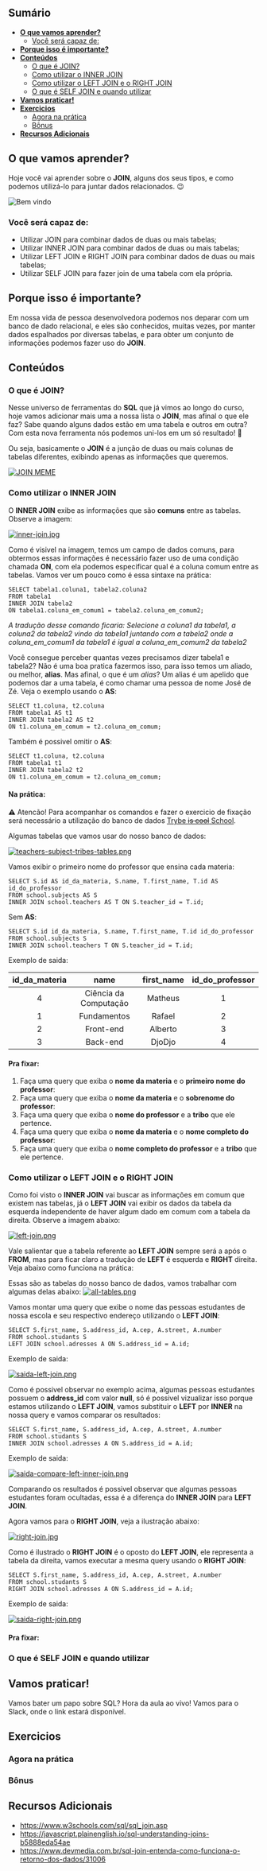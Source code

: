 ## Sumário

- [**O que vamos aprender?**](#o-que-vamos-aprender)
  - [Você será capaz de:](#você-será-capaz-de)
- [**Porque isso é importante?**](#porque-isso-é-importante)
- [**Conteúdos**](#conteúdos)
  - [O que é JOIN?](#o-que-é-join)
  - [Como utilizar o INNER JOIN](#como-utilizar-o-inner-join)
  - [Como utilizar o LEFT JOIN e o RIGHT JOIN](#como-utilizar-o-left-join-e-o-right-join)
  - [O que é SELF JOIN e quando utilizar](#o-que-é-self-join-e-quando-utilizar)
- [**Vamos praticar!**](#vamos-praticar)
- [**Exercicios**](#exercicios)
  - [Agora na prática](#agora-na-prática)
  - [Bônus](#bônus)
- [**Recursos Adicionais**](#recursos-adicionais)

## **O que vamos aprender?**

Hoje você vai aprender sobre o **JOIN**, alguns dos seus tipos, e como podemos utilizá-lo para juntar dados relacionados. 😉

![Bem vindo](https://thumbs.gfycat.com/HatefulAllFlycatcher-max-1mb.gif)

### Você será capaz de:

<!-- #TODO -->
- Utilizar JOIN para combinar dados de duas ou mais tabelas;
- Utilizar INNER JOIN para combinar dados de duas ou mais tabelas;
- Utilizar LEFT JOIN e RIGHT JOIN para combinar dados de duas ou mais tabelas;
- Utilizar SELF JOIN para fazer join de uma tabela com ela própria.

## **Porque isso é importante?**

Em nossa vida de pessoa desenvolvedora podemos nos deparar com um banco de dado relacional, e eles são conhecidos, muitas vezes, por manter dados espalhados por diversas tabelas,
e para obter um conjunto de informações podemos fazer uso do **JOIN**.

## **Conteúdos**

### O que é JOIN?

Nesse universo de ferramentas do **SQL** que já vimos ao longo do curso, hoje vamos adicionar mais uma a nossa lista o **JOIN**, mas afinal o que ele faz?
Sabe quando alguns dados estão em uma tabela e outros em outra? Com esta nova ferramenta nós podemos uni-los em um só resultado! 🤩

Ou seja, basicamente o **JOIN** é a junção de duas ou mais colunas de tabelas diferentes, exibindo apenas as informações que queremos.

[![JOIN MEME](https://i.postimg.cc/j5XW0WGf/1-2cl-2q-W1-Az-Vzca-Vx-k0r-Kg.png)](https://postimg.cc/CBRMbKMM)

### Como utilizar o INNER JOIN

O **INNER JOIN** exibe as informações que são **comuns** entre as tabelas. Observe a imagem:

[![inner-join.jpg](https://i.postimg.cc/nLn71jzg/inner-join.jpg)](https://postimg.cc/0zHbkN70)

Como é visivel na imagem, temos um campo de dados comuns, para obtermos essas informações é necessário fazer uso de uma condição chamada **ON**, com ela podemos especificar qual é a coluna comum entre as tabelas. Vamos ver um pouco como é essa sintaxe na prática:

```
SELECT tabela1.coluna1, tabela2.coluna2
FROM tabela1
INNER JOIN tabela2
ON tabela1.coluna_em_comum1 = tabela2.coluna_em_comum2;
```

*A tradução desse comando ficaria: Selecione a coluna1 da tabela1, a coluna2 da tabela2 vindo da tabela1 juntando com a tabela2
onde a coluna_em_comum1 da tabela1 é igual a coluna_em_comum2 da tabela2*

Você consegue perceber quantas vezes precisamos dizer tabela1 e tabela2? Não é uma boa pratica fazermos isso, para isso temos um aliado, ou melhor, **alias**. Mas afinal, o que é um *alias*? Um alias é um apelido que podemos dar a uma tabela, é como chamar uma pessoa de nome José de Zé. Veja o exemplo usando o **AS**:

```
SELECT t1.coluna, t2.coluna
FROM tabela1 AS t1
INNER JOIN tabela2 AS t2
ON t1.coluna_em_comum = t2.coluna_em_comum;
```

Também é possivel omitir o **AS**:

```
SELECT t1.coluna, t2.coluna
FROM tabela1 t1
INNER JOIN tabela2 t2
ON t1.coluna_em_comum = t2.coluna_em_comum;
```

#### Na prática:

⚠️ Atencão! Para acompanhar os comandos e fazer o exercicio de fixação será necessário a utilização do banco de dados [Trybe ~~is cool~~ School](https://sqldeploys.github.io/desafio-join/TRYBE-IS-ChOOL.sql).

Algumas tabelas que vamos usar do nosso banco de dados:

[![teachers-subject-tribes-tables.png](https://i.postimg.cc/J0Mj9c5w/teachers-subject-tribes-tables.png)](https://postimg.cc/KkpKTTWQ)

Vamos exibir o primeiro nome do professor que ensina cada materia:

```
SELECT S.id AS id_da_materia, S.name, T.first_name, T.id AS id_do_professor
FROM school.subjects AS S
INNER JOIN school.teachers AS T ON S.teacher_id = T.id;
```

Sem **AS**:

```
SELECT S.id id_da_materia, S.name, T.first_name, T.id id_do_professor
FROM school.subjects S
INNER JOIN school.teachers T ON S.teacher_id = T.id;
```

Exemplo de saida:

| id_da_materia | name                  | first_name | id_do_professor
| :-----------: | :-------------------: | :--------: | :-------------:
| 4             | Ciência da Computação | Matheus    | 1
| 1             | Fundamentos           | Rafael     | 2
| 2             | Front-end             | Alberto    | 3
| 3             | Back-end              | DjoDjo     | 4

#### Pra fixar:
1. Faça uma query que exiba o **nome da materia** e o **primeiro nome do professor**:
2. Faça uma query que exiba o **nome da materia** e o **sobrenome do professor**:
3. Faça uma query que exiba o **nome do professor** e a **tribo** que ele pertence.
4. Faça uma query que exiba o **nome da materia** e o **nome completo do professor**:
5. Faça uma query que exiba o **nome completo do professor** e a **tribo** que ele pertence.

### Como utilizar o LEFT JOIN e o RIGHT JOIN

Como foi visto o **INNER JOIN** vai buscar as informações em comum que existem nas tabelas, já o **LEFT JOIN**
vai exibir os dados da tabela da esquerda independente de haver algum dado em comum com a tabela da direita. Observe a imagem abaixo:

[![left-join.png](https://i.postimg.cc/P5YN9t9H/left-join.png)](https://postimg.cc/ZWYTyhJs)

Vale salientar que a tabela referente ao **LEFT JOIN** sempre será a após o **FROM**, mas para ficar claro a tradução de **LEFT** é esquerda e **RIGHT** direita. Veja abaixo como funciona na prática:

Essas são as tabelas do nosso banco de dados, vamos trabalhar com algumas delas abaixo:
[![all-tables.png](https://i.postimg.cc/wxXW6NkM/all-tables.png)](https://postimg.cc/dD0R6Lpc)

Vamos montar uma query que exibe o nome das pessoas estudantes de nossa escola e seu respectivo endereço utilizando o **LEFT JOIN**:

```
SELECT S.first_name, S.address_id, A.cep, A.street, A.number
FROM school.studants S
LEFT JOIN school.adresses A ON S.address_id = A.id;
```

Exemplo de saida:

[![saida-left-join.png](https://i.postimg.cc/W1zGBq3d/saida-left-join.png)](https://postimg.cc/G40TY2vR)

Como é possivel observar no exemplo acima, algumas pessoas estudantes possuem o **address_id** com valor **null**, só é possivel
vizualizar isso porque estamos utilizando o **LEFT JOIN**, vamos substituir o **LEFT** por **INNER** na nossa query e vamos comparar os
resultados:

```
SELECT S.first_name, S.address_id, A.cep, A.street, A.number
FROM school.studants S
INNER JOIN school.adresses A ON S.address_id = A.id;
```

Exemplo de saida:

[![saida-compare-left-inner-join.png](https://i.postimg.cc/9fKHd94Z/saida-compare-left-inner-join.png)](https://postimg.cc/Z98QZCx5)

Comparando os resultados é possivel observar que algumas pessoas estudantes foram ocultadas, essa é a diferença do **INNER JOIN** para **LEFT JOIN**.

Agora vamos para o **RIGHT JOIN**, veja a ilustração abaixo:

[![right-join.jpg](https://i.postimg.cc/Px5vwBwP/right-join.jpg)](https://postimg.cc/sBb2FHKr)

Como é ilustrado o **RIGHT JOIN** é o oposto do **LEFT JOIN**, ele representa a tabela da direita, vamos executar a mesma query usando o **RIGHT JOIN**:

```
SELECT S.first_name, S.address_id, A.cep, A.street, A.number
FROM school.studants S
RIGHT JOIN school.adresses A ON S.address_id = A.id;
```

Exemplo de saida:

[![saida-right-join.png](https://i.postimg.cc/bwYPppcD/saida-right-join.png)](https://postimg.cc/qzFSGf74)

#### Pra fixar:


### O que é SELF JOIN e quando utilizar



## **Vamos praticar!**
Vamos bater um papo sobre SQL? Hora da aula ao vivo! Vamos para o Slack, onde o link estará disponível.
## **Exercicios**

### Agora na prática

### Bônus

## **Recursos Adicionais**

- https://www.w3schools.com/sql/sql_join.asp
- https://javascript.plainenglish.io/sql-understanding-joins-b5888eda54ae
- https://www.devmedia.com.br/sql-join-entenda-como-funciona-o-retorno-dos-dados/31006